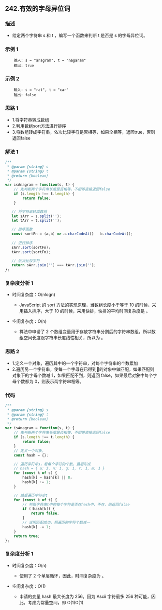 <!--
 * @Author: your name
 * @Date: 2020-03-09 22:20:59
 * @LastEditTime: 2020-05-16 10:23:43
 * @LastEditors: Please set LastEditors
 * @Description: In User Settings Edit
 * @FilePath: /leetcode_fe/451-500/485_最大连续1的个数.md
 -->
## 242.有效的字母异位词

### 描述
+ 给定两个字符串 s 和 t ，编写一个函数来判断 t 是否是 s 的字母异位词。

### 示例 1
```
    输入: s = "anagram", t = "nagaram"
    输出: true
```

### 示例 2
```
    输入: s = "rat", t = "car"
    输出: false
```



### 思路 1
+ 1.将字符串转成数组
+ 2.利用数组sort方法进行排序
+ 3.将数组转成字符串，依次比较字符是否相等，如果全相等，返回true，否则返回false


### 解法 1
```js
/**
 * @param {string} s
 * @param {string} t
 * @return {boolean}
 */
var isAnagram = function(s, t) {
    // 先判断两个字符串长度是否相等，不相等直接返回false
    if (s.length !== t.length) {
        return false;
    }

   // 将字符串转成数组
   let sArr = s.split('');
   let tArr = t.split('');

   // 排序函数
   const sortFn = (a,b) => a.charCodeAt() - b.charCodeAt();
   
   // 进行排序
   sArr.sort(sortFn);
   tArr.sort(sortFn);

   // 依次比较字符
   return sArr.join('') === tArr.join('');
};
```

### 复杂度分析 1
+ 时间复杂度：O(nlogn)
  - JavaScript 的 sort 方法的实现原理，当数组长度小于等于 10 的时候，采用插入排序，大于 10 的时候，采用快排，快排的平均时间复杂度是 。

+ 空间复杂度：O(n)
  - 算法中申请了 2 个数组变量用于存放字符串分割后的字符串数组，所以数组空间长度跟字符串长度线性相关，所以为 。


### 思路 2
+ 1.定义一个对象，遍历其中的一个字符串，对每个字符串的个数累加
+ 2.遍历另一个字符串，使每一个字母在已得到的对象中做匹配，如果匹配则对象下的字母个数减 1，如果匹配不到，则返回 false，如果最后对象中每个字母个数都为 0，则表示两字符串相等。



### 代码
```js
/**
 * @param {string} s
 * @param {string} t
 * @return {boolean}
 */
var isAnagram = function(s, t) {
    // 先判断两个字符串长度是否相等，不相等直接返回false
    if (s.length !== t.length) {
        return false;
    }
    // 定义一个对象，
    const hash = {};

    // 遍历字符串s，看每个字符的个数，最后形成
    // hash = { a: 3, n: 1, g: 1, r: 1, m: 1 }
    for (const k of s) {
        hash[k] = hash[k] || 0;
        hash[k] += 1;
    }

    // 然后遍历字符串t
    for (const k of t) {
        // 判断字符串t中的每个字符是否在hash中，不在，则返回false
        if (!hash[k]) {
            return false;
        }
        // 说明匹配成功，把遍历的字符个数减一
        hash[k] -= 1;
    }
    return true;
};
```

### 复杂度分析 1
+ 时间复杂度：O(n)
  - 使用了 2 个单层循环，因此，时间复杂度为 。

+ 空间复杂度：O(1)
  - 申请的变量 hash 最大长度为 256，因为 Ascii 字符最多 256 种可能，因此，考虑为常量空间，即 O(1)O(1)